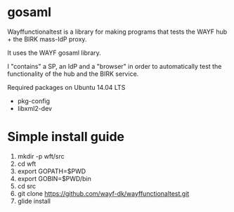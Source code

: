 # gosaml

Wayffunctionaltest is a library for making programs that tests the WAYF hub + the BIRK mass-IdP proxy.

It uses the WAYF gosaml library.

I "contains" a SP, an IdP and a "browser" in order to automatically test the functionality of the hub and the BIRK service.

Required packages on Ubuntu 14.04 LTS
- pkg-config
- libxml2-dev

# Simple install guide
1. mkdir -p wft/src
2. cd wft
3. export GOPATH=$PWD
4. export GOBIN=$PWD/bin
5. cd src
6. git clone https://github.com/wayf-dk/wayffunctionaltest.git
7. glide install
